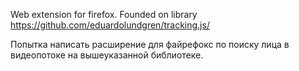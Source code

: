Web extension for firefox. Founded on library https://github.com/eduardolundgren/tracking.js/

Попытка написать расширение для файрефокс по поиску лица в видеопотоке на вышеуказанной библиотеке. 
